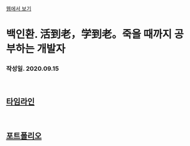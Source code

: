 <a href="https://odin1304.github.io/resume/">웹에서 보기</a>

# 백인환. 活到老，学到老。죽을 때까지 공부하는 개발자
### 작성일. 2020.09.15

<br>

## <a href="https://odin1304.github.io/resume/pages/timeline.html">타임라인</a>
<br>

## <a href="https://odin1304.github.io/resume/pages/portfolio.html">포트폴리오</a>
